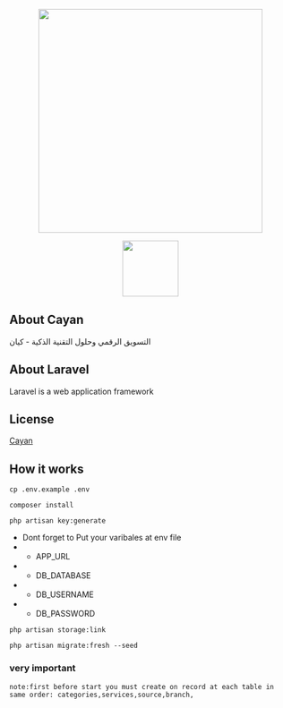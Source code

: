 <p align="center"><a href="https://laravel.com" target="_blank"><img src="https://raw.githubusercontent.com/laravel/art/master/logo-lockup/5%20SVG/2%20CMYK/1%20Full%20Color/laravel-logolockup-cmyk-red.svg" width="400"></a></p>
<p align="center"><a href="https://cayan.co/" target="_blank"><img height="100"  src="https://cayan.co/images/logo.svg" width="100"></a></p>

## About Cayan

التسويق الرقمي وحلول التقنية الذكية - كيان

## About Laravel

Laravel is a web application framework

## License

[Cayan](https://cayan.co/)

## How it works

``` 
cp .env.example .env
```

```
composer install
```

```
php artisan key:generate
```

- Dont forget to Put your varibales at env file
-
    - APP_URL
-
    - DB_DATABASE
-
    - DB_USERNAME
-
    - DB_PASSWORD

```
php artisan storage:link
```

```
php artisan migrate:fresh --seed
```

### very important

`` note:first before start you must create on record at each table in same order: categories,services,source,branch,
``
